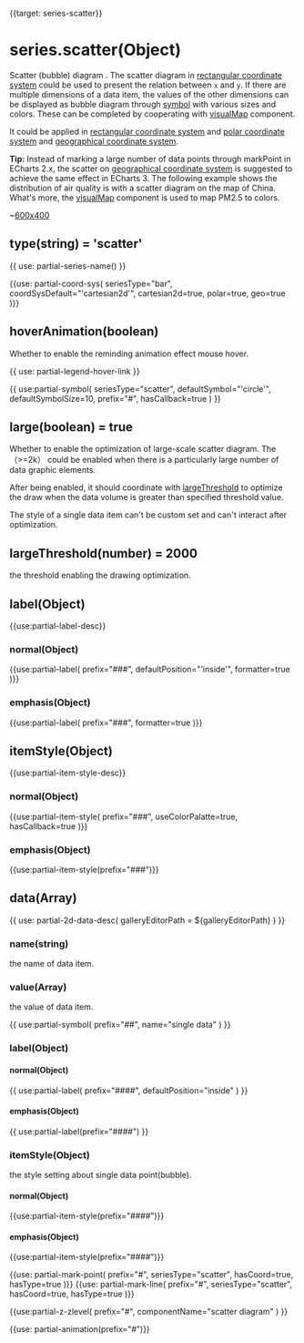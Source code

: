{{target: series-scatter}}

# series.scatter(Object)

Scatter (bubble) diagram . The scatter diagram in [rectangular coordinate system](~grid) could be used to present the relation between  `x` and `y`. If there are multiple dimensions of a data item, the values of the other dimensions can be displayed as bubble diagram through [symbol](~series-scatter.symbol) with various sizes and colors. These can be completed by cooperating with [visualMap](~visualMap) component.


It could be applied in [rectangular coordinate system](~grid) and [polar coordinate system](~polar) and [geographical coordinate system](~geo).


**Tip:** Instead of marking a large number of data points through markPoint in ECharts 2.x, the scatter on [geographical coordinate system](~geo) is suggested to achieve the same effect in ECharts 3. The following example shows the distribution of air quality is with a scatter diagram on the map of China. What's more, the [visualMap](~visualMap) component is used to map PM2.5 to colors. 

~[600x400](${galleryViewPath}scatter-map&edit=1&reset=1)

## type(string) = 'scatter'

{{ use: partial-series-name() }}

{{use: partial-coord-sys(
    seriesType="bar",
    coordSysDefault="'cartesian2d'",
    cartesian2d=true,
    polar=true,
    geo=true
)}}

## hoverAnimation(boolean)
Whether to enable the reminding animation effect mouse hover.

{{ use: partial-legend-hover-link }}

{{ use:partial-symbol(
    seriesType="scatter",
    defaultSymbol="'circle'",
    defaultSymbolSize=10,
    prefix="#",
    hasCallback=true
) }}

## large(boolean) = true
Whether to enable the optimization of large-scale scatter diagram. The（>=2k） could be enabled when there is a particularly large number of data graphic elements. 

After being enabled, it should coordinate with [largeThreshold](~series-scatter.largeThreshold) to optimize the draw when the data volume is greater than specified threshold value.

The style of a single data item can't be custom set and can't interact after optimization. 

## largeThreshold(number) = 2000
the threshold enabling the drawing optimization.

## label(Object)
{{use:partial-label-desc}}
### normal(Object)
{{use:partial-label(
    prefix="###",
    defaultPosition="'inside'",
    formatter=true
)}}
### emphasis(Object)
{{use:partial-label(
    prefix="###",
    formatter=true
)}}


## itemStyle(Object)
{{use:partial-item-style-desc}}
### normal(Object)
{{use:partial-item-style(
    prefix="###",
    useColorPalatte=true,
    hasCallback=true
)}}
### emphasis(Object)
{{use:partial-item-style(prefix="###")}}


## data(Array)

{{ use: partial-2d-data-desc(
    galleryEditorPath = ${galleryEditorPath}
) }}

### name(string)
the name of data item.

### value(Array)
the value of data item.

{{ use:partial-symbol(
    prefix="##",
    name="single data"
) }}

### label(Object)
#### normal(Object)
{{ use:partial-label(
    prefix="####",
    defaultPosition="inside"
) }}
#### emphasis(Object)
{{ use:partial-label(prefix="####") }}


### itemStyle(Object)
the style setting about single data point(bubble).
#### normal(Object)
{{use:partial-item-style(prefix="####")}}
#### emphasis(Object)
{{use:partial-item-style(prefix="####")}}

{{use: partial-mark-point(
    prefix="#",
    seriesType="scatter",
    hasCoord=true,
    hasType=true
)}}
{{use: partial-mark-line(
    prefix="#",
    seriesType="scatter",
    hasCoord=true,
    hasType=true
)}}

{{use:partial-z-zlevel(
    prefix="#",
    componentName="scatter diagram"
) }}

{{use: partial-animation(prefix="#")}}

